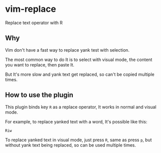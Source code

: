 # vim-replace
Replace text operator with R

## Why

Vim don't have a fast way to replace yank test with selection.

The most common way to do It is to select with visual mode, the content you want to replace, then paste It.

But It's more slow and yank text get replaced, so can't be copied multiple times.

## How to use the plugin

This plugin binds key `R` as a replace operator, It works in normal and visual mode.

For example, to replace yanked text with a word, It's possible like this:
```
Riw
```

To replace yanked text in visual mode, just press `R`, same as press `p`, but without yank text being replaced, so can be used multiple times.
